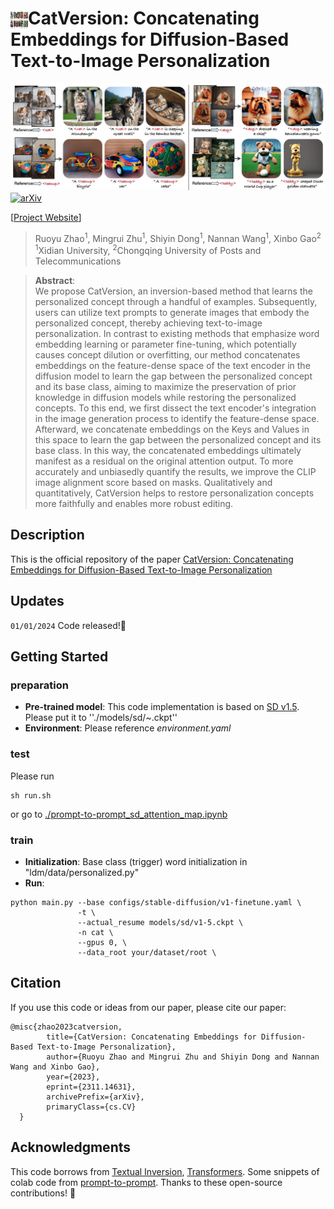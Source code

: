 # <img src="images/teasers.jpg" alt="icon" style="width: 1em; height: 1em; vertical-align: middle;" />CatVersion: Concatenating Embeddings for Diffusion-Based Text-to-Image Personalization
![teaser](images/teasers.jpg)
[![arXiv](https://img.shields.io/badge/arXiv-2208.01618-b31b1b.svg)](https://arxiv.org/abs/2311.14631) 

[[Project Website](https://royzhao926.github.io/CatVersion-page/)]


> Ruoyu Zhao<sup>1</sup>, Mingrui Zhu<sup>1</sup>, Shiyin Dong<sup>1</sup>,  Nannan Wang<sup>1</sup>, Xinbo Gao<sup>2</sup><br>
> <sup>1</sup>Xidian University, <sup>2</sup>Chongqing University of Posts and Telecommunications

>**Abstract**: <br>
> We propose CatVersion, an inversion-based method that learns the personalized concept through a handful of examples. Subsequently, users can utilize text prompts to generate images that embody the personalized concept, thereby achieving text-to-image personalization. In contrast to existing methods that emphasize word embedding learning or parameter fine-tuning, which potentially causes concept dilution or overfitting, our method concatenates embeddings on the feature-dense space of the text encoder in the diffusion model to learn the gap between the personalized concept and its base class, aiming to maximize the preservation of prior knowledge in diffusion models while restoring the personalized concepts. To this end, we first dissect the text encoder's integration in the image generation process to identify the feature-dense space. Afterward, we concatenate embeddings on the Keys and Values in this space to learn the gap between the personalized concept and its base class. In this way, the concatenated embeddings ultimately manifest as a residual on the original attention output. To more accurately and unbiasedly quantify the results, we improve the CLIP image alignment score based on masks. Qualitatively and quantitatively, CatVersion helps to restore personalization concepts more faithfully and enables more robust editing.


## Description
This is the official repository of the paper 
[CatVersion: Concatenating Embeddings for Diffusion-Based Text-to-Image Personalization](https://arxiv.org/abs/2311.14631)
## Updates

`01/01/2024` Code released!🐣

## Getting Started
### preparation
* **Pre-trained model**: This code implementation is based on [SD v1.5](https://drive.google.com/file/d/1S6NZkMJCm8KVJ0ctbAdw_PAIoOZZh2n1/view?usp=sharing). Please put it to ''./models/sd/~.ckpt''
* **Environment**: Please reference *environment.yaml* 

### test
Please run 
```
sh run.sh
```
or go to [./prompt-to-prompt_sd_attention_map.ipynb](prompt-to-prompt_sd_attention_map.ipynb) 


### train

* **Initialization**:  Base class (trigger) word initialization in "ldm/data/personalized.py" 
* **Run**:
```
python main.py --base configs/stable-diffusion/v1-finetune.yaml \
               -t \
               --actual_resume models/sd/v1-5.ckpt \
               -n cat \
               --gpus 0, \
               --data_root your/dataset/root \
```

## Citation
If you use this code or ideas from our paper, please cite our paper:
```
@misc{zhao2023catversion,
        title={CatVersion: Concatenating Embeddings for Diffusion-Based Text-to-Image Personalization}, 
        author={Ruoyu Zhao and Mingrui Zhu and Shiyin Dong and Nannan Wang and Xinbo Gao},
        year={2023},
        eprint={2311.14631},
        archivePrefix={arXiv},
        primaryClass={cs.CV}
  }
```

## Acknowledgments
This code borrows from [Textual Inversion](https://github.com/rinongal/textual_inversion), [Transformers](https://github.com/huggingface/transformers). Some snippets of colab code from [prompt-to-prompt](https://github.com/phymhan/prompt-to-prompt). Thanks to these open-source contributions! 👼
